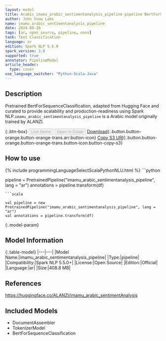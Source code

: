 ```yaml
---
layout: model
title: Arabic imamu_arabic_sentimentanalysis_pipeline pipeline BertForSequenceClassification from ALANZI
author: John Snow Labs
name: imamu_arabic_sentimentanalysis_pipeline
date: 2024-09-26
tags: [ar, open_source, pipeline, onnx]
task: Text Classification
language: ar
edition: Spark NLP 5.5.0
spark_version: 3.0
supported: true
annotator: PipelineModel
article_header:
  type: cover
use_language_switcher: "Python-Scala-Java"
---
```


## Description

Pretrained BertForSequenceClassification, adapted from Hugging Face and curated to provide scalability and production-readiness using Spark NLP.`imamu_arabic_sentimentanalysis_pipeline` is a Arabic model originally trained by ALANZI.

{:.btn-box}
<button class="button button-orange" disabled>Live Demo</button>
<button class="button button-orange" disabled>Open in Colab</button>
[Download](https://s3.amazonaws.com/auxdata.johnsnowlabs.com/public/models/imamu_arabic_sentimentanalysis_pipeline_ar_5.5.0_3.0_1727324892902.zip){:.button.button-orange.button-orange-trans.arr.button-icon}
[Copy S3 URI](s3://auxdata.johnsnowlabs.com/public/models/imamu_arabic_sentimentanalysis_pipeline_ar_5.5.0_3.0_1727324892902.zip){:.button.button-orange.button-orange-trans.button-icon.button-copy-s3}

## How to use



<div class="tabs-box" markdown="1">
{% include programmingLanguageSelectScalaPythonNLU.html %}
```python

pipeline = PretrainedPipeline("imamu_arabic_sentimentanalysis_pipeline", lang = "ar")
annotations =  pipeline.transform(df)   

```
```scala

val pipeline = new PretrainedPipeline("imamu_arabic_sentimentanalysis_pipeline", lang = "ar")
val annotations = pipeline.transform(df)

```
</div>

{:.model-param}
## Model Information

{:.table-model}
|---|---|
|Model Name:|imamu_arabic_sentimentanalysis_pipeline|
|Type:|pipeline|
|Compatibility:|Spark NLP 5.5.0+|
|License:|Open Source|
|Edition:|Official|
|Language:|ar|
|Size:|408.8 MB|

## References

https://huggingface.co/ALANZI/imamu_arabic_sentimentAnalysis

## Included Models

- DocumentAssembler
- TokenizerModel
- BertForSequenceClassification